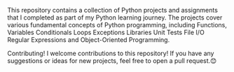 
This repository contains a collection of Python projects and assignments that I completed as part of my Python learning journey. The projects cover various fundamental concepts of Python programming, including Functions, Variables
Conditionals
Loops
Exceptions
Libraries
Unit Tests
File I/O
Regular Expressions
and Object-Oriented Programming.

Contributing!
I welcome contributions to this repository! If you have any suggestions or ideas for new projects, feel free to open a pull request.😊
